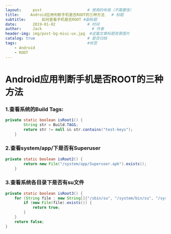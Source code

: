 ```yaml
---
layout:     post                    # 使用的布局（不需要改）
title:     Android应用判断手机是否ROOT的三种方法   # 标题 
subtitle:       如何查看手机是否ROOT #副标题
date:       2019-01-02              # 时间
author:     Jack                      # 作者
header-img: img/post-bg-miui-ux.jpg  #这篇文章标题背景图片
catalog: true                       # 是否归档
tags:                               #标签
    - Android 
    - ROOT
---
```


# Android应用判断手机是否ROOT的三种方法

### 1.查看系统的Build Tags:

```java
private static boolean isRoot1() {
        String str = Build.TAGS;
        return str != null && str.contains("test-keys");
    }
```

### 2.查看system/app/下是否有Superuser

```java
private static boolean isRoot2() {
        return new File("/system/app/Superuser.apk").exists();
    }
```

### 3.查看系统各目录下是否有su文件

```java
private static boolean isRoot3() {
    for (String file : new String[]{"/sbin/su", "/system/bin/su", "/system/xbin/su", "/data/local/xbin/su", "/data/local/bin/su", "/system/sd/xbin/su", "/system/bin/failsafe/su", "/data/local/su"}) {
        if (new File(file).exists()) {
            return true;
        }
    }
    return false;
}
```

